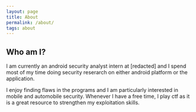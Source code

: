 ```yaml
---
layout: page
title: About
permalink: /about/
tags: about
---
```


## Who am I?  

I am currently an android security analyst intern at [redacted] and I spend most of my time doing security reserarch on either android platform or the application. 
 
I enjoy finding flaws in the programs and I am particularly interested in mobile and automobile security. Whenever I have a free time, I play ctf as it is a great resource to strengthen my exploitation skills. 

